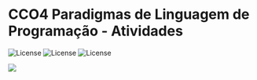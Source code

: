 # CCO4 Paradigmas de Linguagem de Programação - Atividades
![License](https://img.shields.io/badge/Code%20License-MIT-green.svg)
![License](https://img.shields.io/badge/Java-learning-red.svg)
![License](https://img.shields.io/badge/UNIFG-Paradigmas%20de%20Linguagem%20de%20Programação-yellow.svg)

<img src="https://paulofreitasdev.files.wordpress.com/2021/08/photo_2021-08-15_14-24-39.jpg">
